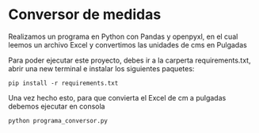 # Conversor de medidas

Realizamos un programa en Python con Pandas y openpyxl, en el cual leemos un archivo Excel y convertimos las unidades de cms en Pulgadas

Para poder ejecutar este proyecto, debes ir a la carperta requirements.txt, abrir una new terminal e instalar los siguientes paquetes:

```
pip install -r requirements.txt
```
Una vez hecho esto, para que convierta el Excel de cm a pulgadas debemos ejecutar en consola

```
python programa_conversor.py
```

